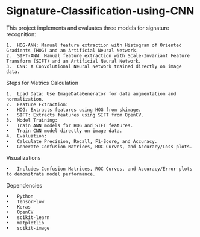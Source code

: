 # Signature-Classification-using-CNN
This project implements and evaluates three models for signature recognition:

	1.	HOG-ANN: Manual feature extraction with Histogram of Oriented Gradients (HOG) and an Artificial Neural Network.
	2.	SIFT-ANN: Manual feature extraction with Scale-Invariant Feature Transform (SIFT) and an Artificial Neural Network.
	3.	CNN: A Convolutional Neural Network trained directly on image data.

Steps for Metrics Calculation

	1.	Load Data: Use ImageDataGenerator for data augmentation and normalization.
	2.	Feature Extraction:
	•	HOG: Extracts features using HOG from skimage.
	•	SIFT: Extracts features using SIFT from OpenCV.
	3.	Model Training:
	•	Train ANN models for HOG and SIFT features.
	•	Train CNN model directly on image data.
	4.	Evaluation:
	•	Calculate Precision, Recall, F1-Score, and Accuracy.
	•	Generate Confusion Matrices, ROC Curves, and Accuracy/Loss plots.

Visualizations

	•	Includes Confusion Matrices, ROC Curves, and Accuracy/Error plots to demonstrate model performance.

Dependencies

	•	Python
	•	TensorFlow
	•	Keras
	•	OpenCV
	•	scikit-learn
	•	matplotlib
	•	scikit-image
